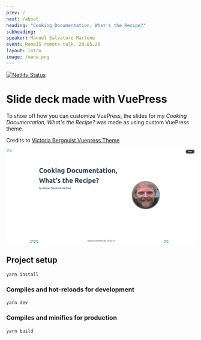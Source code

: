 ```yaml
---
prev: /
next: /about
heading: "Cooking Documentation, What's the Recipe?"
subheading: 
speaker: Manuel Salvatore Martone
event: RomaJS remote talk, 20.05.20
layout: intro
image: /manu.png
---
```


[![Netlify Status](https://api.netlify.com/api/v1/badges/1bcea75c-2426-4281-9fc7-f44c2e65a389/deploy-status)](https://app.netlify.com/sites/cooking-documentation-recipe-vuepress/deploys)

# Slide deck made with VuePress

To show off how you can customize VuePress, the slides for my *Cooking Documentation, What's the Recipe?* was made as using custom VuePress theme.

Credits to [Victoria Bergquist Vuepress Theme](https://github.com/vicbergquist/5-ways-to-customize-vuepress)

![Slide deck screenshot](/.vuepress/public/screenshot.png)

## Project setup
```
yarn install
```

### Compiles and hot-reloads for development
```
yarn dev
```

### Compiles and minifies for production
```
yarn build
```
